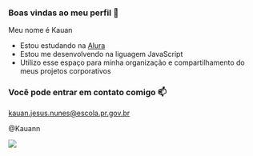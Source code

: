### Boas vindas ao meu perfil 💙

Meu nome é Kauan

- Estou estudando na [Alura](https//www.alura.com.br)
- Estou me desenvolvendo na liguagem JavaScript
- Utilizo esse espaço para minha organização e compartilhamento do meus projetos corporativos

### Você pode entrar em contato comigo 📫

kauan.jesus.nunes@escola.pr.gov.br

@Kauann

![](https://media.tenor.com/R3rlFeb8NPYAAAAM/cristiano-ronaldo-ronaldo-manchester.gif)
